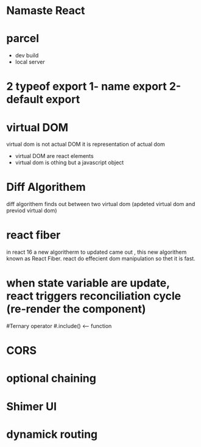 # Namaste React 

# parcel
- dev build
- local server

# 2 typeof export 1- name export 2-default export

# virtual DOM
virtual dom is not actual DOM it is representation of actual dom
- virtual DOM are react elements
- virtual dom is othing but a javascript object

# Diff Algorithem
diff algorithem finds out between two virtual dom (apdeted virtual dom and previod virtual dom)

# react fiber
in react 16 a new algoritherm to updated came out , this new algorithem known as React Fiber.
react do effecient dom manipulation so thet it is fast.

# when state variable are update, react triggers reconciliation cycle (re-render the component)

#Ternary operator
#.include()   <-- function

# CORS
# optional chaining
# Shimer UI


# dynamick routing